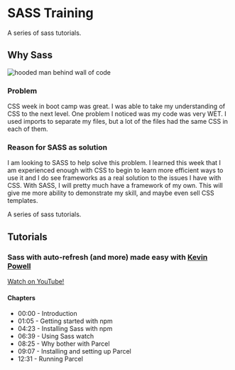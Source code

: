 # SASS Training

A series of sass tutorials.

## Why Sass

![hooded man behind wall of code](https://cdn.pixabay.com/photo/2019/01/05/10/00/personal-data-3914809_960_720.jpg)

### Problem

CSS week in boot camp was great. I was able to take my understanding of CSS to the next level. One problem I noticed was my code was very WET. I used imports to separate my files, but a lot of the files had the same CSS in each of them.

### Reason for SASS as  solution

I am looking to SASS to help solve this problem. I learned this week that I am experienced enough with CSS to begin to learn more efficient ways to use it and I do see frameworks as a real solution to the issues I have with CSS. With SASS, I will pretty much have a framework of my own. This will give me more ability to demonstrate my skill, and maybe even sell CSS templates.

A series of sass tutorials.

## Tutorials

### Sass with auto-refresh (and more) made easy with [Kevin Powell](https://www.youtube.com/@KevinPowell)

[Watch on YouTube!](https://www.youtube.com/watch?v=wYWf2m_yzBQ&t=37s)

#### Chapters

* 00:00 - Introduction
* 01:05 - Getting started with npm
* 04:23 - Installing Sass with npm
* 06:39 - Using Sass watch
* 08:25 - Why bother with Parcel
* 09:07 - Installing and setting up Parcel
* 12:31 - Running Parcel
